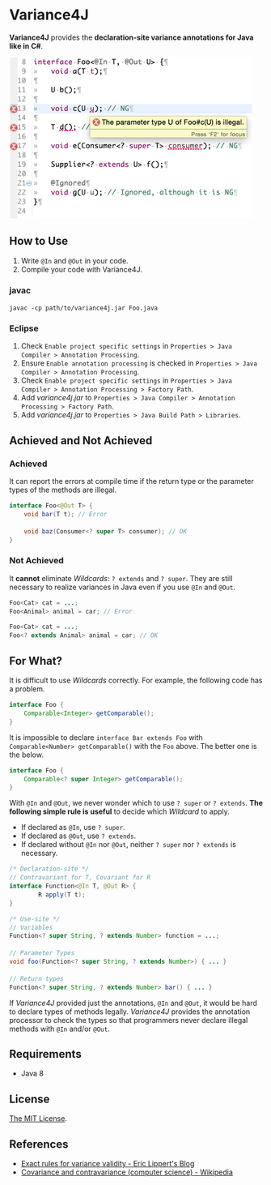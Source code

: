 Variance4J
============================

__Variance4J__ provides the __declaration-site variance annotations for Java like in C#__.

![Variance4J](variance4j.png)

How to Use
----------------------------

1. Write `@In` and `@Out` in your code.
2. Compile your code with Variance4J.

### javac

```
javac -cp path/to/variance4j.jar Foo.java 
```

### Eclipse

1. Check `Enable project specific settings` in `Properties > Java Compiler > Annotation Processing`.
2. Ensure `Enable annotation processing` is checked in `Properties > Java Compiler > Annotation Processing`.
3. Check `Enable project specific settings` in `Properties > Java Compiler > Annotation Processing > Factory Path`.
4. Add _variance4j.jar_ to `Properties > Java Compiler > Annotation Processing > Factory Path`.
5. Add _variance4j.jar_ to `Properties > Java Build Path > Libraries`.

Achieved and Not Achieved
----------------------------

### Achieved

It can report the errors at compile time if the return type or the parameter types of the methods are illegal.

```java
interface Foo<@Out T> {
    void bar(T t); // Error

    void baz(Consumer<? super T> consumer); // OK
}
```

### Not Achieved 

It __cannot__ eliminate _Wildcards_: `? extends` and `? super`. They are still necessary to realize variances in Java even if you use `@In` and `@Out`.

```java
Foo<Cat> cat = ...;
Foo<Animal> animal = car; // Error
```

```java
Foo<Cat> cat = ...;
Foo<? extends Animal> animal = car; // OK
```

For What?
----------------------------

It is difficult to use _Wildcards_ correctly. For example, the following code has a problem.

```java
interface Foo {
    Comparable<Integer> getComparable();
}
```

It is impossible to declare `interface Bar extends Foo` with `Comparable<Number> getComparable()` with the `Foo` above. The better one is the below.

```java
interface Foo {
    Comparable<? super Integer> getComparable();
}
```

With `@In` and `@Out`, we never wonder which to use `? super` or `? extends`. __The following simple rule is useful__ to decide which _Wildcard_ to apply.

- If declared as `@In`, use `? super`.
- If declared as `@Out`, use `? extends`.
- If declared without `@In` nor `@Out`, neither `? super` nor `? extends` is necessary.

```java
/* Declaration-site */
// Contravariant for T, Covariant for R
interface Function<@In T, @Out R> {
        R apply(T t);
}
```

```java
/* Use-site */
// Variables
Function<? super String, ? extends Number> function = ...;

// Parameter Types
void foo(Function<? super String, ? extends Number>) { ... }

// Return types
Function<? super String, ? extends Number> bar() { ... }
```

If _Variance4J_ provided just the annotations, `@In` and `@Out`, it would be hard to declare types of methods legally. _Variance4J_ provides the annotation processor to check the types so that programmers never declare illegal methods with `@In` and/or `@Out`.

Requirements
----------------------------

- Java 8

License
----------------------------

[The MIT License](LICENSE).

References
----------------------------

- [Exact rules for variance validity - Eric Lippert's Blog](http://blogs.msdn.com/b/ericlippert/archive/2009/12/03/exact-rules-for-variance-validity.aspx)
- [Covariance and contravariance (computer science) - Wikipedia](http://en.wikipedia.org/wiki/Covariance_and_contravariance_%28computer_science%29)
